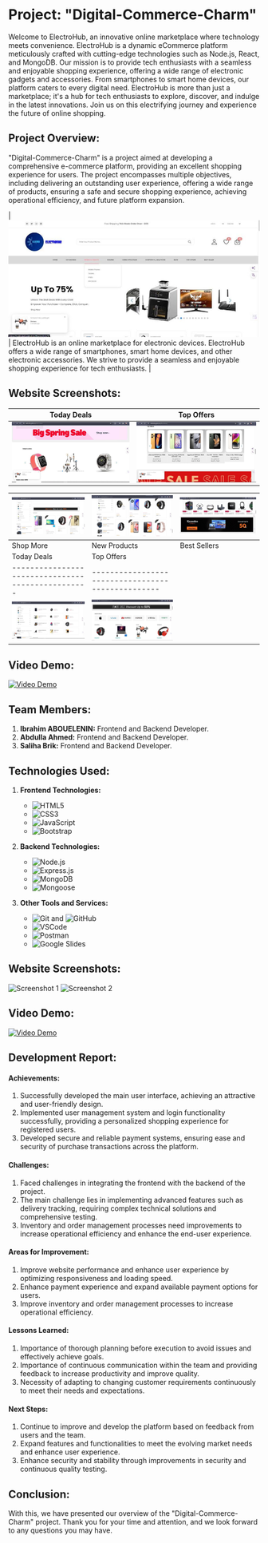 # Project: "Digital-Commerce-Charm"

Welcome to ElectroHub, an innovative online marketplace where technology meets convenience. ElectroHub is a dynamic eCommerce platform meticulously crafted with cutting-edge technologies such as Node.js, React, and MongoDB. Our mission is to provide tech enthusiasts with a seamless and enjoyable shopping experience, offering a wide range of electronic gadgets and accessories. From smartphones to smart home devices, our platform caters to every digital need. ElectroHub is more than just a marketplace; it's a hub for tech enthusiasts to explore, discover, and indulge in the latest innovations. Join us on this electrifying journey and experience the future of online shopping.


## Project Overview:
"Digital-Commerce-Charm" is a project aimed at developing a comprehensive e-commerce platform, providing an excellent shopping experience for users. The project encompasses multiple objectives, including delivering an outstanding user experience, offering a wide range of products, ensuring a safe and secure shopping experience, achieving operational efficiency, and future platform expansion.

| ![ElectroHub](electrohub5.jpg) | ElectroHub is an online marketplace for electronic devices. ElectroHub offers a wide range of smartphones, smart home devices, and other electronic accessories. We strive to provide a seamless and enjoyable shopping experience for tech enthusiasts. |



## Website Screenshots:
| Today Deals                                     | Top Offers                                       |
| ------------------------------------------------- | ------------------------------------------------- |
| ![Screenshot 1](elctrohub.jpg) | ![Screenshot 2](electrohub1.jpg) |

| ![Electrohub](electrohub7.jpg) | ![Electrohub](electrohub8.jpg) | ![Electrohub](electrohub3.jpg) |
|---------------------------------|---------------------------------|---------------------------------|
| Shop More                      | New Products                    | Best Sellers                    |
| Today Deals                                     | Top Offers                                       |
| ------------------------------------------------- | ------------------------------------------------- |
| ![Screenshot 1](electrohub2.jpg) | ![Screenshot 2](electrohub6.jpg) |


## Video Demo:
[![Video Demo](http://img.youtube.com/vi/YOUTUBE_VIDEO_ID/0.jpg)](http://www.youtube.com/watch?v=YOUTUBE_VIDEO_ID)

## Team Members:
1. **Ibrahim ABOUELENIN:** Frontend and Backend Developer.
2. **Abdulla Ahmed:** Frontend and Backend Developer.
3. **Saliha Brik:** Frontend and Backend Developer.

## Technologies Used:

1. **Frontend Technologies:**
   - ![HTML5](https://img.shields.io/badge/-HTML5-E34F26?style=flat&logo=html5&logoColor=white)
   - ![CSS3](https://img.shields.io/badge/-CSS3-1572B6?style=flat&logo=css3&logoColor=white)
   - ![JavaScript](https://img.shields.io/badge/-JavaScript-F7DF1E?style=flat&logo=javascript&logoColor=black)
   - ![Bootstrap](https://img.shields.io/badge/-Bootstrap-563D7C?style=flat&logo=bootstrap&logoColor=white)


2. **Backend Technologies:**
   - ![Node.js](https://img.shields.io/badge/-Node.js-339933?style=flat&logo=node.js&logoColor=white)
   - ![Express.js](https://img.shields.io/badge/-Express.js-000000?style=flat&logo=express&logoColor=white)
   - ![MongoDB](https://img.shields.io/badge/-MongoDB-47A248?style=flat&logo=mongodb&logoColor=white)
   - ![Mongoose](https://img.shields.io/badge/-Mongoose-880000?style=flat&logo=mongoose&logoColor=white)

3. **Other Tools and Services:**
   - ![Git](https://img.shields.io/badge/-Git-F05032?style=flat&logo=git&logoColor=white) and ![GitHub](https://img.shields.io/badge/-GitHub-181717?style=flat&logo=github&logoColor=white)
   - ![VSCode](https://img.shields.io/badge/-VSCode-007ACC?style=flat&logo=visual-studio-code&logoColor=white)
   - ![Postman](https://img.shields.io/badge/-Postman-FF6C37?style=flat&logo=postman&logoColor=white)
   - ![Google Slides](https://img.shields.io/badge/-Google%20Slides-4285F4?style=flat&logo=google-slides&logoColor=white)

## Website Screenshots:
![Screenshot 1](path_to_screenshot_1.png)
![Screenshot 2](path_to_screenshot_2.png)

## Video Demo:
[![Video Demo](http://img.youtube.com/vi/YOUTUBE_VIDEO_ID/0.jpg)](http://www.youtube.com/watch?v=YOUTUBE_VIDEO_ID)

## Development Report:
#### Achievements:
1. Successfully developed the main user interface, achieving an attractive and user-friendly design.
2. Implemented user management system and login functionality successfully, providing a personalized shopping experience for registered users.
3. Developed secure and reliable payment systems, ensuring ease and security of purchase transactions across the platform.

#### Challenges:
1. Faced challenges in integrating the frontend with the backend of the project.
2. The main challenge lies in implementing advanced features such as delivery tracking, requiring complex technical solutions and comprehensive testing.
3. Inventory and order management processes need improvements to increase operational efficiency and enhance the end-user experience.

#### Areas for Improvement:
1. Improve website performance and enhance user experience by optimizing responsiveness and loading speed.
2. Enhance payment experience and expand available payment options for users.
3. Improve inventory and order management processes to increase operational efficiency.

#### Lessons Learned:
1. Importance of thorough planning before execution to avoid issues and effectively achieve goals.
2. Importance of continuous communication within the team and providing feedback to increase productivity and improve quality.
3. Necessity of adapting to changing customer requirements continuously to meet their needs and expectations.

#### Next Steps:
1. Continue to improve and develop the platform based on feedback from users and the team.
2. Expand features and functionalities to meet the evolving market needs and enhance user experience.
3. Enhance security and stability through improvements in security and continuous quality testing.

## Conclusion:
With this, we have presented our overview of the "Digital-Commerce-Charm" project. Thank you for your time and attention, and we look forward to any questions you may have.

